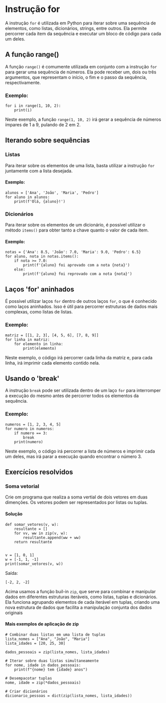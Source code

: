 # Instrução for

A instrução `for` é utilizada em Python para iterar sobre uma sequência de elementos, como listas, dicionários, strings, entre outros. Ela permite percorrer cada item da sequência e executar um bloco de código para cada um deles.

## A função range()

A função `range()` é comumente utilizada em conjunto com a instrução `for` para gerar uma sequência de números. Ela pode receber um, dois ou três argumentos, que representam o início, o fim e o passo da sequência, respectivamente.

### Exemplo:

```
for i in range(1, 10, 2):
    print(i)
```

Neste exemplo, a função `range(1, 10, 2)` irá gerar a sequência de números ímpares de 1 a 9, pulando de 2 em 2.

## Iterando sobre sequências

### Listas

Para iterar sobre os elementos de uma lista, basta utilizar a instrução `for` juntamente com a lista desejada.

#### Exemplo:

```
alunos = ['Ana', 'João', 'Maria', 'Pedro']
for aluno in alunos:
    print(f'Olá, {aluno}!')
```

### Dicionários

Para iterar sobre os elementos de um dicionário, é possível utilizar o método `items()` para obter tanto a chave quanto o valor de cada item.

#### Exemplo:

```
notas = {'Ana': 8.5, 'João': 7.0, 'Maria': 9.0, 'Pedro': 6.5}
for aluno, nota in notas.items():
    if nota >= 7.0:
        print(f'{aluno} foi aprovado com a nota {nota}')
    else:
        print(f'{aluno} foi reprovado com a nota {nota}')
```

## Laços 'for' aninhados

É possível utilizar laços `for` dentro de outros laços `for`, o que é conhecido como laços aninhados. Isso é útil para percorrer estruturas de dados mais complexas, como listas de listas.

### Exemplo:

```
matriz = [[1, 2, 3], [4, 5, 6], [7, 8, 9]]
for linha in matriz:
    for elemento in linha:
        print(elemento)
```

Neste exemplo, o código irá percorrer cada linha da matriz e, para cada linha, irá imprimir cada elemento contido nela.

## Usando o 'break'

A instrução `break` pode ser utilizada dentro de um laço `for` para interromper a execução do mesmo antes de percorrer todos os elementos da sequência.

### Exemplo:

```
numeros = [1, 2, 3, 4, 5]
for numero in numeros:
    if numero == 3:
        break
    print(numero)
```

Neste exemplo, o código irá percorrer a lista de números e imprimir cada um deles, mas irá parar a execução quando encontrar o número 3.


## Exercícios resolvidos

### Soma vetorial

Crie om programa que realiza a soma vertial de dois vetores em duas dimenções. Os vetores podem ser representados por listas ou tuplas.

#### Solução

```
def somar_vetores(v, w):
    resultante = []
    for vv, ww in zip(v, w):
        resultante.append(ww + ww)
    return resultante


v = [1, 0, 1]
w = [-1, 1, -1]
print(somar_vetores(v, w))
```

Saída:
```
[-2, 2, -2]
```

Acima usamos a função buil-in `zip`, que serve para combinar e manipular dados em diferentes estruturas iteráveis, como listas, tuplas e dicionários. Ela funciona agrupando elementos de cada iterável em tuplas, criando uma nova estrutura de dados que facilita a manipulação conjunta dos dados originais

#### Mais exemplos de aplicação de zip

```
# Combinar duas listas em uma lista de tuplas
lista_nomes = ["Ana", "João", "Maria"]
lista_idades = [20, 25, 30]

dados_pessoais = zip(lista_nomes, lista_idades)

# Iterar sobre duas listas simultaneamente
for nome, idade in dados_pessoais:
    print(f"{nome} tem {idade} anos")

# Desempacotar tuplas
nome, idade = zip(*dados_pessoais)

# Criar dicionários
dicionario_pessoas = dict(zip(lista_nomes, lista_idades))
```